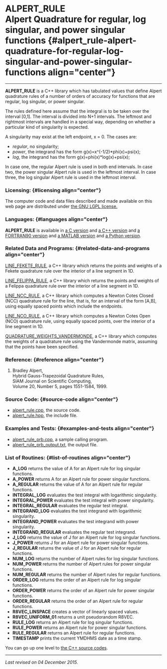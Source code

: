 ALPERT\_RULE\
Alpert Quadrature for regular, log singular, and power singular functions {#alpert_rule-alpert-quadrature-for-regular-log-singular-and-power-singular-functions align="center"}
=========================================================================

------------------------------------------------------------------------

**ALPERT\_RULE** is a C++ library which has tabulated values that define
Alpert quadrature rules of a number of orders of accuracy for functions
that are regular, log singular, or power singular.

The rules defined here assume that the integral is to be taken over the
interval \[0,1\]. The interval is divided into N+1 intervals. The
leftmost and rightmost intervals are handled in a special way, depending
on whether a particular kind of singularity is expected.

A singularity may exist at the left endpoint, x = 0. The cases are:

-   *regular*, no singularity;
-   *power*, the integrand has the form g(x)=x\^(-1/2)\*phi(x)+psi(x);
-   *log*, the integrand has the form g(x)=phi(x)\*log(x)+psi(x);

In case one, the regular Alpert rule is used in both end intervals. In
case two, the power singular Alpert rule is used in the leftmost
interval. In case three, the log singular Alpert rule is used in the
leftmost interval.

### Licensing: {#licensing align="center"}

The computer code and data files described and made available on this
web page are distributed under [the GNU LGPL
license.](../../txt/gnu_lgpl.txt)

### Languages: {#languages align="center"}

**ALPERT\_RULE** is available in [a C
version](../../c_src/alpert_rule/alpert_rule.md) and [a C++
version](../../master/alpert_rule/alpert_rule.md) and [a FORTRAN90
version](../../f_src/alpert_rule/alpert_rule.md) and [a MATLAB
version](../../m_src/alpert_rule/alpert_rule.md) and [a Python
version](../../py_src/alpert_rule/alpert_rule.md).

### Related Data and Programs: {#related-data-and-programs align="center"}

[LINE\_FEKETE\_RULE](../../master/line_fekete_rule/line_fekete_rule.md),
a C++ library which returns the points and weights of a Fekete
quadrature rule over the interior of a line segment in 1D.

[LINE\_FELIPPA\_RULE](../../master/line_felippa_rule/line_felippa_rule.md),
a C++ library which returns the points and weights of a Felippa
quadrature rule over the interior of a line segment in 1D.

[LINE\_NCC\_RULE](../../master/line_ncc_rule/line_ncc_rule.md), a C++
library which computes a Newton Cotes Closed (NCC) quadrature rule for
the line, that is, for an interval of the form \[A,B\], using equally
spaced points which include the endpoints.

[LINE\_NCO\_RULE](../../master/line_nco_rule/line_nco_rule.md), a C++
library which computes a Newton Cotes Open (NCO) quadrature rule, using
equally spaced points, over the interior of a line segment in 1D.

[QUADRATURE\_WEIGHTS\_VANDERMONDE](../../master/quadrature_weights_vandermonde/quadrature_weights_vandermonde.md),
a C++ library which computes the weights of a quadrature rule using the
Vandermonde matrix, assuming that the points have been specified.

### Reference: {#reference align="center"}

1.  Bradley Alpert,\
    Hybrid Gauss-Trapezoidal Quadrature Rules,\
    SIAM Journal on Scientific Computing,\
    Volume 20, Number 5, pages 1551-1584, 1999.

### Source Code: {#source-code align="center"}

-   [alpert\_rule.cpp](alpert_rule.cpp), the source code.
-   [alpert\_rule.hpp](alpert_rule.hpp), the include file.

### Examples and Tests: {#examples-and-tests align="center"}

-   [alpert\_rule\_prb.cpp](alpert_rule_prb.cpp), a sample calling
    program.
-   [alpert\_rule\_prb\_output.txt](alpert_rule_prb_output.txt), the
    output file.

### List of Routines: {#list-of-routines align="center"}

-   **A\_LOG** returns the value of A for an Alpert rule for log
    singular functions.
-   **A\_POWER** returns A for an Alpert rule for power singular
    functions.
-   **A\_REGULAR** returns the value of A for an Alpert rule for regular
    functions.
-   **INTEGRAL\_LOG** evaluates the test integral with logarithmic
    singularity.
-   **INTEGRAL\_POWER** evaluates the test integral with power
    singularity.
-   **INTEGRAL\_REGULAR** evaluates the regular test integral.
-   **INTEGRAND\_LOG** evaluates the test integrand with logarithmic
    singularity.
-   **INTEGRAND\_POWER** evaluates the test integrand with power
    singularity.
-   **INTEGRAND\_REGULAR** evaluates the regular test integrand.
-   **J\_LOG** returns the value of J for an Alpert rule for log
    singular functions.
-   **J\_POWER** returns J for an Alpert rule for power singular
    functions.
-   **J\_REGULAR** returns the value of J for an Alpert rule for regular
    functions.
-   **NUM\_LOG** returns the number of Alpert rules for log singular
    functions.
-   **NUM\_POWER** returns the number of Alpert rules for power singular
    functions.
-   **NUM\_REGULAR** returns the number of Alpert rules for regular
    functions.
-   **ORDER\_LOG** returns the order of an Alpert rule for log singular
    functions.
-   **ORDER\_POWER** returns the order of an Alpert rule for power
    singular functions.
-   **ORDER\_REGULAR** returns the order of an Alpert rule for regular
    functions.
-   **R8VEC\_LINSPACE** creates a vector of linearly spaced values.
-   **R8VEC\_UNIFORM\_01** returns a unit pseudorandom R8VEC.
-   **RULE\_LOG** returns an Alpert rule for log singular functions.
-   **RULE\_POWER** returns an Alpert rule for power singular functions.
-   **RULE\_REGULAR** returns an Alpert rule for regular functions.
-   **TIMESTAMP** prints the current YMDHMS date as a time stamp.

You can go up one level to [the C++ source codes](../cpp_src.md).

------------------------------------------------------------------------

*Last revised on 04 December 2015.*
